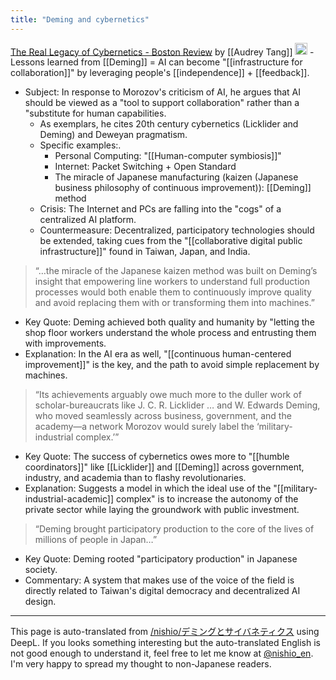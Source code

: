 ```yaml
---
title: "Deming and cybernetics"
---
```


[The Real Legacy of Cybernetics - Boston Review](https://www.bostonreview.net/forum_response/the-real-legacy-of-cybernetics/)
by [[Audrey Tang]]
<img src='https://scrapbox.io/api/pages/nishio-en/o3/icon' alt='o3.icon' height="19.5"/>
    - Lessons learned from [[Deming]] = AI can become "[[infrastructure for collaboration]]" by leveraging people's [[independence]] + [[feedback]].
- Subject: In response to Morozov's criticism of AI, he argues that AI should be viewed as a "tool to support collaboration" rather than a "substitute for human capabilities.
    - As exemplars, he cites 20th century cybernetics (Licklider and Deming) and Deweyan pragmatism.
    - Specific examples:.
        - Personal Computing: "[[Human-computer symbiosis]]"
        - Internet: Packet Switching + Open Standard
        - The miracle of Japanese manufacturing (kaizen (Japanese business philosophy of continuous improvement)): [[Deming]] method
    - Crisis: The Internet and PCs are falling into the "cogs" of a centralized AI platform.
    - Countermeasure: Decentralized, participatory technologies should be extended, taking cues from the "[[collaborative digital public infrastructure]]" found in Taiwan, Japan, and India.

> “…the miracle of the Japanese kaizen method was built on Deming’s insight that empowering line workers to understand full production processes would both enable them to continuously improve quality and avoid replacing them with or transforming them into machines.”
- Key Quote: Deming achieved both quality and humanity by "letting the shop floor workers understand the whole process and entrusting them with improvements.
- Explanation: In the AI era as well, "[[continuous human-centered improvement]]" is the key, and the path to avoid simple replacement by machines.

> “Its achievements arguably owe much more to the duller work of scholar-bureaucrats like J. C. R. Licklider … and W. Edwards Deming, who moved seamlessly across business, government, and the academy—a network Morozov would surely label the ‘military-industrial complex.’”
- Key Quote: The success of cybernetics owes more to "[[humble coordinators]]" like [[Licklider]] and [[Deming]] across government, industry, and academia than to flashy revolutionaries.
- Explanation: Suggests a model in which the ideal use of the "[[military-industrial-academic]] complex" is to increase the autonomy of the private sector while laying the groundwork with public investment.

> “Deming brought participatory production to the core of the lives of millions of people in Japan…”
- Key Quote: Deming rooted "participatory production" in Japanese society.
- Commentary: A system that makes use of the voice of the field is directly related to Taiwan's digital democracy and decentralized AI design.



---
This page is auto-translated from [/nishio/デミングとサイバネティクス](https://scrapbox.io/nishio/デミングとサイバネティクス) using DeepL. If you looks something interesting but the auto-translated English is not good enough to understand it, feel free to let me know at [@nishio_en](https://twitter.com/nishio_en). I'm very happy to spread my thought to non-Japanese readers.